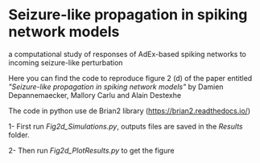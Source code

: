 # Seizure-like propagation in spiking network models
a computational study of responses of AdEx-based spiking networks to incoming seizure-like perturbation

Here you can find the code to reproduce figure 2 (d) of the paper entitled _"Seizure-like propagation in spiking network models"_ by Damien Depannemaecker, Mallory Carlu and Alain Destexhe 

The code in python use de Brian2 library (https://brian2.readthedocs.io/)

1- First run _Fig2d_Simulations.py_, outputs files are saved in the _Results_ folder.

2- Then run _Fig2d_PlotResults.py_ to get the figure 
